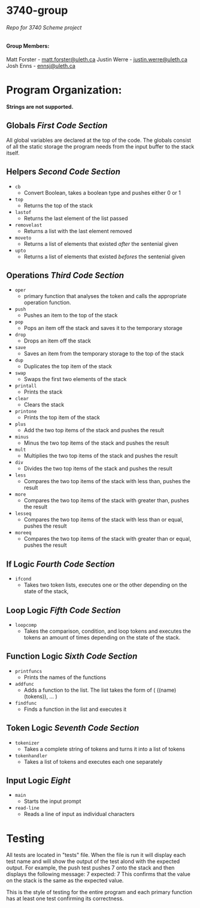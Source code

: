 3740-group
==========

###### Repo for 3740 Scheme project

#### Group Members:
  Matt Forster  - matt.forster@uleth.ca
  Justin Werre  - justin.werre@uleth.ca
  Josh Enns     - ennsj@uleth.ca
  
# Program Organization:
  
  __Strings are not supported.__

__Globals__ _First Code Section_
------------------------------------

  All global variables are declared at the top of the code.
  The globals consist of all the static storage the program needs from the input buffer to the stack itself.


__Helpers__ _Second Code Section_
------------------------------------

  * `cb`
    - Convert Boolean, takes a boolean type and pushes either 0 or 1
  * `top`
    - Returns the top of the stack
  * `lastof`
    - Returns the last element of the list passed
  * `removelast`
    - Returns a list with the last element removed
  * `moveto`
    - Returns a list of elements that existed _after_ the sentenial given
  * `upto`
    - Returns a list of elements that existed _befores_ the sentenial given

__Operations__ _Third Code Section_
------------------------------------

  * `oper` 
    - primary function that analyses the token and calls the appropriate operation function.
  * `push`
    - Pushes an item to the top of the stack
  * `pop`
    - Pops an item off the stack and saves it to the temporary storage
  * `drop`
    - Drops an item off the stack
  * `save`
    - Saves an item from the temporary storage to the top of the stack
  * `dup`
    - Duplicates the top item of the stack
  * `swap`
    - Swaps the first two elements of the stack
  * `printall`
    - Prints the stack
  * `clear`
    - Clears the stack
  * `printone`
    - Prints the top item of the stack
  * `plus`
    - Add the two top items of the stack and pushes the result
  * `minus`
    - Minus the two top items of the stack and pushes the result
  * `mult`
    - Multiplies the two top items of the stack and pushes the result
  * `div`
    - Divides the two top items of the stack and pushes the result
  * `less`
    - Compares the two top items of the stack with less than, pushes the result
  * `more`
    - Compares the two top items of the stack with greater than, pushes the result
  * `lesseq`
      - Compares the two top items of the stack with less than or equal, pushes the result 
  * `moreeq`
      - Compares the two top items of the stack with greater than or equal, pushes the result

__If Logic__ _Fourth Code Section_
------------------------------------

  * `ifcond`
    - Takes two token lists, executes one or the other depending on the state of the stack,

__Loop Logic__ _Fifth Code Section_
------------------------------------

  * `loopcomp`
    - Takes the comparison, condition, and loop tokens and executes the tokens an amount of times depending on the state of the stack.

__Function Logic__ _Sixth Code Section_
----------------------------------------

  * `printfuncs`
    - Prints the names of the functions
  * `addfunc`
    - Adds a function to the list. The list takes the form of ( ((name) (tokens)), ... )
  * `findfunc`
    - Finds a function in the list and executes it

__Token Logic__ _Seventh Code Section_
---------------------------------------

  * `tokenizer`
    - Takes a complete string of tokens and turns it into a list of tokens
  * `tokenhandler`
    - Takes a list of tokens and executes each one separately

__Input Logic__ _Eight_ 
------------------------------------

  * `main`
    - Starts the input prompt
  * `read-line`
    - Reads a line of input as individual characters

# Testing

All tests are located in "tests" file.
When the file is run it will display each test name and will show the output of the test alond with the expected output.
For example, the push test pushes 7 onto the stack and then displays the following message:
7 expected: 7
This confirms that the value on the stack is the same as the expected value.

This is the style of testing for the entire program and each primary function has at least one test confirming its correctness.

